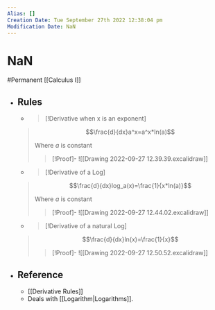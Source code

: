 ```yaml
---
Alias: []
Creation Date: Tue September 27th 2022 12:38:04 pm 
Modification Date: NaN
---
```

# NaN
#Permanent [[Calculus I]]

- ## Rules
	- > [!Derivative when x is an exponent]
	> $$\frac{d}{dx}a^x=a^x*ln(a)$$
	> 
	> Where $a$ is constant
	> > [!Proof]-
	> > ![[Drawing 2022-09-27 12.39.39.excalidraw]]
	
	- > [!Derivative of a Log]
	> $$\frac{d}{dx}log_a(x)=\frac{1}{x*ln(a)}$$
	> 
	> Where $a$ is constant
	> > [!Proof]-
	> > ![[Drawing 2022-09-27 12.44.02.excalidraw]]
	
	- > [!Derivative of a natural Log]
	> $$\frac{d}{dx}ln(x)=\frac{1}{x}$$
	> 
	> > [!Proof]-
	> > ![[Drawing 2022-09-27 12.50.52.excalidraw]]
- ## Reference
	- [[Derivative Rules]]
	- Deals with [[Logarithm|Logarithms]].